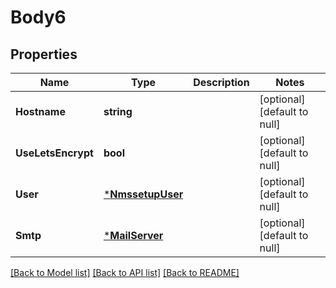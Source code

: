 # Body6

## Properties
Name | Type | Description | Notes
------------ | ------------- | ------------- | -------------
**Hostname** | **string** |  | [optional] [default to null]
**UseLetsEncrypt** | **bool** |  | [optional] [default to null]
**User** | [***NmssetupUser**](nmssetup_user.md) |  | [optional] [default to null]
**Smtp** | [***MailServer**](MailServer.md) |  | [optional] [default to null]

[[Back to Model list]](../README.md#documentation-for-models) [[Back to API list]](../README.md#documentation-for-api-endpoints) [[Back to README]](../README.md)


